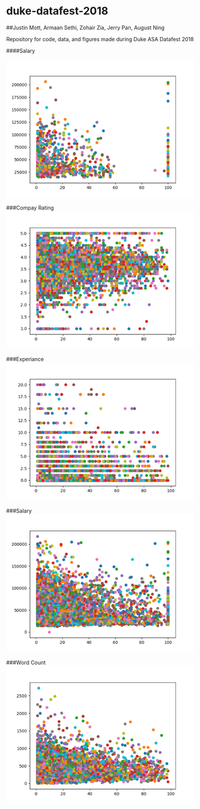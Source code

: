 # duke-datafest-2018

##Justin Mott, Armaan Sethi, Zohair Zia, Jerry Pan, August Ning

Repository for code, data, and figures made during Duke ASA Datafest 2018




####Salary

![alt text](https://raw.githubusercontent.com/ArmaanSethi/duke-datafest-2018/master/images/salary.png)


###Compay Rating
![alt text](https://raw.githubusercontent.com/ArmaanSethi/duke-datafest-2018/master/images/companyRating10k.png)


###Experiance
![alt text](https://raw.githubusercontent.com/ArmaanSethi/duke-datafest-2018/master/images/experience10k.png)


###Salary
![alt text](https://raw.githubusercontent.com/ArmaanSethi/duke-datafest-2018/master/images/salary110k.png)


###Word Count
![alt text](https://raw.githubusercontent.com/ArmaanSethi/duke-datafest-2018/master/images/wordCount10k.png)
